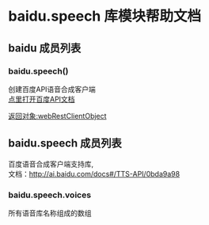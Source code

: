 # baidu.speech 库模块帮助文档

<a id="baidu"></a>
## baidu 成员列表


<a id="baidu.speech"></a>
### baidu.speech() 
 创建百度API语音合成客户端  
[点里打开百度API文档](http://ai.baidu.com/docs)   
  
[返回对象:webRestClientObject](https://www.aardio.com/zh-cn/doc/library-reference/web/rest/client.html#webRestClientObject)

<a id="baidu.speech"></a>
## baidu.speech 成员列表

百度语音合成客户端支持库,  
文档：http://ai.baidu.com/docs#/TTS-API/0bda9a98

<a id="baidu.speech.voices"></a>
### baidu.speech.voices 
 所有语音库名称组成的数组
